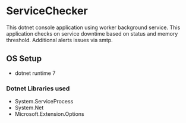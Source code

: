 # ServiceChecker
This dotnet console application using worker background service. This application checks on service downtime based on status and memory threshold. Additional alerts issues via smtp.

## OS Setup
- dotnet runtime 7

### Dotnet Libraries used
- System.ServiceProcess
- System.Net
- Microsoft.Extension.Options
